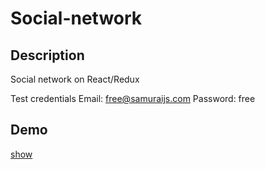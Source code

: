 # Social-network

## Description
Social network on React/Redux

Test credentials
Email: free@samuraijs.com
Password: free

## Demo
[show](https://sanyalu.github.io/react-samuraj-ts)
